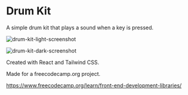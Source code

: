 # Drum Kit

A simple drum kit that plays a sound when a key is pressed.

![drum-kit-light-screenshot](https://user-images.githubusercontent.com/49453037/197070126-a804584d-3e4c-47aa-afb2-d1faf7744d34.png)

![drum-kit-dark-screenshot](https://user-images.githubusercontent.com/49453037/197070133-c2cb2744-f29f-46ae-aaad-7ed295ef1622.png)

Created with React and Tailwind CSS.

Made for a freecodecamp.org project.

https://www.freecodecamp.org/learn/front-end-development-libraries/
